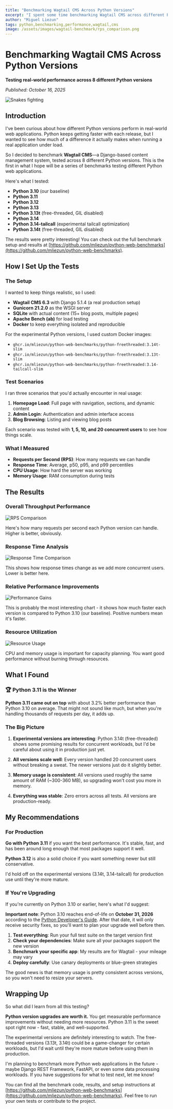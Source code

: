 ```yaml
---
title: "Benchmarking Wagtail CMS Across Python Versions"
excerpt: "I spent some time benchmarking Wagtail CMS across different Python versions to see how performance varies. The results are pretty interesting - Python 3.11 comes out on top with some solid improvements over 3.10."
author: "Miguel Liezun"
tags: python,benchmarking,performance,wagtail,cms
image: /assets/images/wagtail-benchmark/rps_comparison.png
---
```


# Benchmarking Wagtail CMS Across Python Versions

**Testing real-world performance across 8 different Python versions**

*Published: October 16, 2025*

![Snakes fighting](/assets/images/wagtail-benchmark/python_versions.png)

## Introduction

I've been curious about how different Python versions perform in real-world web applications. Python keeps getting faster with each release, but I wanted to see how much of a difference it actually makes when running a real application under load.

So I decided to benchmark **Wagtail CMS**—a Django-based content management system, tested across 8 different Python versions. This is the first in what I hope will be a series of benchmarks testing different Python web applications.

Here's what I tested:

- **Python 3.10** (our baseline)
- **Python 3.11** 
- **Python 3.12**
- **Python 3.13**
- **Python 3.13t** (free-threaded, GIL disabled)
- **Python 3.14**
- **Python 3.14-tailcall** (experimental tailcall optimization)
- **Python 3.14t** (free-threaded, GIL disabled)

The results were pretty interesting! You can check out the full benchmark setup and results at [https://github.com/mliezun/python-web-benchmarks](https://github.com/mliezun/python-web-benchmarks).

## How I Set Up the Tests

### The Setup

I wanted to keep things realistic, so I used:

- **Wagtail CMS 6.3** with Django 5.1.4 (a real production setup)
- **Gunicorn 21.2.0** as the WSGI server
- **SQLite** with actual content (15+ blog posts, multiple pages)
- **Apache Bench (ab)** for load testing
- **Docker** to keep everything isolated and reproducible

For the experimental Python versions, I used custom Docker images:

- `ghcr.io/mliezun/python-web-benchmarks/python-freethreaded:3.14t-slim`
- `ghcr.io/mliezun/python-web-benchmarks/python-freethreaded:3.13t-slim`  
- `ghcr.io/mliezun/python-web-benchmarks/python-freethreaded:3.14-tailcall-slim`

### Test Scenarios
I ran three scenarios that you'd actually encounter in real usage:

1. **Homepage Load**: Full page with navigation, sections, and dynamic content
2. **Admin Login**: Authentication and admin interface access  
3. **Blog Browsing**: Listing and viewing blog posts

Each scenario was tested with **1, 5, 10, and 20 concurrent users** to see how things scale.

### What I Measured
- **Requests per Second (RPS)**: How many requests we can handle
- **Response Time**: Average, p50, p95, and p99 percentiles
- **CPU Usage**: How hard the server was working
- **Memory Usage**: RAM consumption during tests

## The Results

### Overall Throughput Performance

![RPS Comparison](/assets/images/wagtail-benchmark/rps_comparison.png)

Here's how many requests per second each Python version can handle. Higher is better, obviously.

### Response Time Analysis

![Response Time Comparison](/assets/images/wagtail-benchmark/response_time_comparison.png)

This shows how response times change as we add more concurrent users. Lower is better here.

### Relative Performance Improvements

![Performance Gains](/assets/images/wagtail-benchmark/performance_gains.png)

This is probably the most interesting chart - it shows how much faster each version is compared to Python 3.10 (our baseline). Positive numbers mean it's faster.

### Resource Utilization

![Resource Usage](/assets/images/wagtail-benchmark/resource_usage.png)

CPU and memory usage is important for capacity planning. You want good performance without burning through resources.

## What I Found

### 🏆 Python 3.11 is the Winner

**Python 3.11 came out on top** with about 3.2% better performance than Python 3.10 on average. That might not sound like much, but when you're handling thousands of requests per day, it adds up.

### The Big Picture

1. **Experimental versions are interesting**: Python 3.14t (free-threaded) shows some promising results for concurrent workloads, but I'd be careful about using it in production just yet.

2. **All versions scale well**: Every version handled 20 concurrent users without breaking a sweat. The newer versions just do it slightly better.

3. **Memory usage is consistent**: All versions used roughly the same amount of RAM (~300-360 MB), so upgrading won't cost you more in memory.

4. **Everything was stable**: Zero errors across all tests. All versions are production-ready.

## My Recommendations

### For Production

**Go with Python 3.11** if you want the best performance. It's stable, fast, and has been around long enough that most packages support it well.

**Python 3.12** is also a solid choice if you want something newer but still conservative.

I'd hold off on the experimental versions (3.14t, 3.14-tailcall) for production use until they're more mature.

### If You're Upgrading

If you're currently on Python 3.10 or earlier, here's what I'd suggest:

**Important note**: Python 3.10 reaches end-of-life on **October 31, 2026** according to the [Python Developer's Guide](https://devguide.python.org/versions/). After that date, it will only receive security fixes, so you'll want to plan your upgrade well before then.

1. **Test everything**: Run your full test suite on the target version first
2. **Check your dependencies**: Make sure all your packages support the new version  
3. **Benchmark your specific app**: My results are for Wagtail - your mileage may vary
4. **Deploy carefully**: Use canary deployments or blue-green strategies

The good news is that memory usage is pretty consistent across versions, so you won't need to resize your servers.

## Wrapping Up

So what did I learn from all this testing?

**Python version upgrades are worth it.** You get measurable performance improvements without needing more resources. Python 3.11 is the sweet spot right now - fast, stable, and well-supported.

The experimental versions are definitely interesting to watch. The free-threaded versions (3.13t, 3.14t) could be a game-changer for certain workloads, but I'd wait until they're more mature before using them in production.

I'm planning to benchmark more Python web applications in the future - maybe Django REST Framework, FastAPI, or even some data processing workloads. If you have suggestions for what to test next, let me know!

You can find all the benchmark code, results, and setup instructions at [https://github.com/mliezun/python-web-benchmarks](https://github.com/mliezun/python-web-benchmarks). Feel free to run your own tests or contribute to the project.
